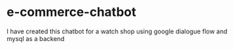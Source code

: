 # e-commerce-chatbot
I have created this chatbot for a watch shop using google dialogue flow and mysql as a backend
